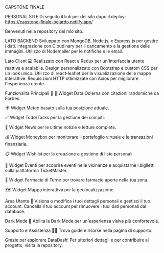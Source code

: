 CAPSTONE FINALE

PERSONAL SITE
Di seguito il link per del sito dopo il deploy:
https://capstone-finale-belardo.netlify.app/

Benvenuti nella repository del mio sito.

LATO BACKEND
Sviluppato con MongoDB, Node.js, e Express.js per gestire i dati. Integrazione con Cloudinary per il caricamento e la gestione delle immagini. Utilizzo di Nodemailer per le notifiche e le email.

Lato Client 💻
Realizzato con React e Redux per un'interfaccia utente reattiva e scalabile. Design personalizzato con Bootstrap e custom CSS per un look unico. Utilizzo di react-leaflet per la visualizzazione delle mappe interattive. Requisizioni HTTP ottimizzate con Axios per migliorare l'esperienza utente.

Funzionalità Principali 📌
📅 Widget Data Odierna con citazioni randomiche da Forbes.

☀️ Widget Meteo basato sulla tua posizione attuale.

✅ Widget Todo/Tasks per la gestione dei compiti.

📰 Widget News per le ultime notizie e letture complete.

💰 Widget Moneybox per monitorare il portafoglio virtuale e le transazioni finanziarie.

📋 Widget Wishlist per la creazione e gestione di liste personali.

🎫 Widget Eventi per scoprire eventi nelle vicinanze e acquistarne i biglietti sulla piattaforma TicketMaster.

💊 Widget Farmacie di Turno per trovare farmacie aperte nella tua zona.

🗺️ Widget Mappa interattiva per la geolocalizzazione.

Area Utente 🔐
Visiona o modifica i tuoi dettagli personali e gestisci il tuo account. Cancella il tuo account per rimuovere i tuoi dati personali dal database.

Dark Mode 🌙
Abilita la Dark Mode per un'esperienza visiva più confortevole.

Supporto e Assistenza 🙋‍♂️
Trova guide e risorse nella pagina di supporto.

Grazie per esplorare DataDash! Per ulteriori dettagli e per contribuire al progetto, visita la repository.
